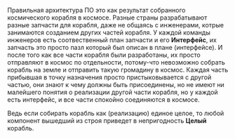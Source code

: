 Правильная архитектура ПО это как результат собранного космического корабля в космосе.
Разные страны разрабатывают разные запчасти для корабля, даже не общаясь с инженерами, котрые занимаются
созданием других частей корабля. У каждой команды инженеров есть соотвественный план запчасти и его **Интерфейс**,
их запчасть это просто пазл который был описан в плане (интерфейсе). И после того как все части корабля были разработаны,
их просто отправляют в космос по отдельности, потому-что невозможно собрать корабль на земле и отправить такую громадину в космос.
Каждая часть прибывшая в точку назначения просто пристыковывается с другой частью, они знают к чему должны быть присоединены,
но не имеют ни малейшего понятия о реализации другой части корабля, но у каждой есть интерфейс, и все части спокойно соединяются в космосе.

Ведь если собирать корабль как (реализацию) единое целое, то любой компонент вышедший из строя приведет в непригодность **Целый** корабль.

<!--
**ignatiqq/ignatiqq** is a ✨ _special_ ✨ repository because its `README.md` (this file) appears on your GitHub profile.

Here are some ideas to get you started:

- 🔭 I’m currently working on ...
- 🌱 I’m currently learning ...
- 👯 I’m looking to collaborate on ...
- 🤔 I’m looking for help with ...
- 💬 Ask me about ...
- 📫 How to reach me: ...
- 😄 Pronouns: ...
- ⚡ Fun fact: ...
-->
